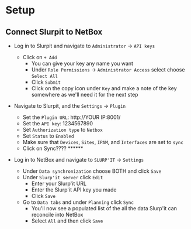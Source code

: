 # Setup

## Connect Slurpit to NetBox

- Log in to Slurpit and navigate to `Administrator` -> `API keys`
  - Click on `+ Add`
    - You can give your key any name you want
    - Under `Role Permissions` -> `Administrator Access` select choose `Select All`
    - Click `Submit`
    - Click on the copy icon under `Key` and make a note of the key somewhere as we'll need it for the next step

- Navigate to Slurpit, and the `Settings` -> `Plugin`
  - Set the `Plugin URL`: http://YOUR IP:8001/
  - Set the `API key`: 1234567890
  - Set `Authorization type` to `Netbox`
  - Set `Status` to `Enabled`
  - Make sure that `Devices`, `Sites`, `IPAM`, and `Interfaces` are set to `sync`
  - Click on Sync???? ******

- Log in to NetBox and navigate to `SLURP'IT` -> `Settings`
  - Under `Data synchronization` choose BOTH and click `Save`
  - Under `Slurp'it server` click `Edit`
    - Enter your Slurp'it URL
    - Enter the Slurp'it API key you made
    - Click `Save`
  - Go to `Data tabs` and under `Planning` click `Sync`
    - You'll now see a populated list of the all the data Slurp'it can reconcile into NetBox
    - Select `All` and then click `Save`